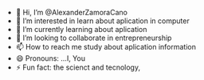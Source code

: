 - 👋 Hi, I’m @AlexanderZamoraCano
- 👀 I’m interested in learn about aplication in computer
- 🌱 I’m currently learning about aplication
- 💞️ I’m looking to collaborate in entrepreneurship
- 📫 How to reach me study about aplication information
- 😄 Pronouns: ...I, You
- ⚡ Fun fact: the scienct and tecnology, 

<!---
AlexanderZamoraCano/AlexanderZamoraCano is a ✨ special ✨ repository because its `README.md` (this file) appears on your GitHub profile.
You can click the Preview link to take a look at your changes.
--->
